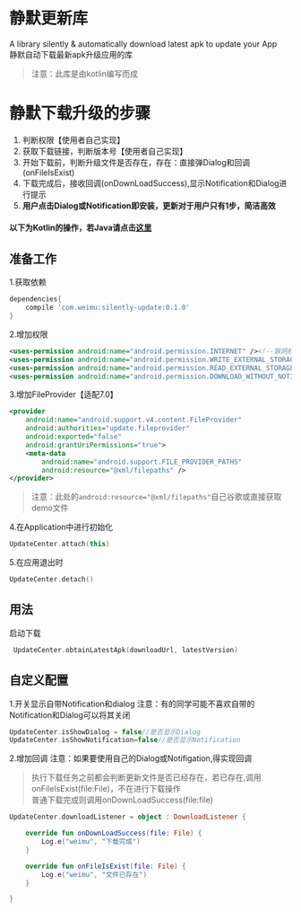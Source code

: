 # 静默更新库
A library silently & automatically download latest apk to update your App<br>
静默自动下载最新apk升级应用的库


> 注意：此库是由kotlin编写而成<br>

# 静默下载升级的步骤
1. 判断权限【使用者自己实现】
2. 获取下载链接，判断版本号【使用者自己实现】
3. 开始下载前，判断升级文件是否存在，存在：直接弹Dialog和回调(onFileIsExist)
4. 下载完成后，接收回调(onDownLoadSuccess),显示Notification和Dialog进行提示
5. **用户点击Dialog或Notification即安装，更新对于用户只有1步，简洁高效**


#### 以下为Kotlin的操作，若Java请点击[这里](待会写)
 
## 准备工作 
1.获取依赖

```gradle
dependencies{
    compile 'com.weimu:silently-update:0.1.0'
}
```

2.增加权限

```xml
<uses-permission android:name="android.permission.INTERNET" /><!--联网权限-->
<uses-permission android:name="android.permission.WRITE_EXTERNAL_STORAGE" /><!--存储权限-->
<uses-permission android:name="android.permission.READ_EXTERNAL_STORAGE" /><!--存储权限-->
<uses-permission android:name="android.permission.DOWNLOAD_WITHOUT_NOTIFICATION" /><!--Notification权限-->

```       
3.增加FileProvider【适配7.0】

```xml
<provider
    android:name="android.support.v4.content.FileProvider"
    android:authorities="update.fileprovider"
    android:exported="false"
    android:grantUriPermissions="true">
    <meta-data
        android:name="android.support.FILE_PROVIDER_PATHS"
        android:resource="@xml/filepaths" />
</provider>
```
> 注意：此处的```android:resource="@xml/filepaths"```自己谷歌或直接获取demo文件

4.在Application中进行初始化

```kotlin
UpdateCenter.attach(this)
```

5.在应用退出时

```kotlin
UpdateCenter.detach()
```

## 用法
启动下载

```kotlin
 UpdateCenter.obtainLatestApk(downloadUrl, latestVersion)
```

## 自定义配置
1.开关显示自带Notification和dialog
注意：有的同学可能不喜欢自带的Notification和Dialog可以将其关闭

```kotlin
UpdateCenter.isShowDialog = false//是否显示Dialog
UpdateCenter.isShowNotification=false//是否显示Notification
```

2.增加回调
注意：如果要使用自己的Dialog或Notifigation,得实现回调
> 执行下载任务之前都会判断更新文件是否已经存在，若已存在,调用onFileIsExist(file:File)，不在进行下载操作<br>
> 普通下载完成则调用onDownLoadSuccess(file:file)


```kotlin
UpdateCenter.downloadListener = object : DownloadListener {

    override fun onDownLoadSuccess(file: File) {
        Log.e("weimu", "下载完成")
    }

    override fun onFileIsExist(file: File) {
        Log.e("weimu", "文件已存在")
    }

}
```
